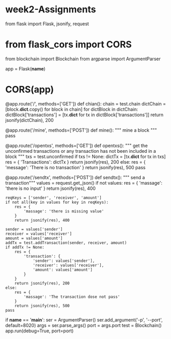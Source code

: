 # week2-Assignments
from flask import Flask, jsonify, request
# from flask_cors import CORS
from blockchain import Blockchain
from argparse import ArgumentParser

app = Flask(__name__)
# CORS(app)


@app.route('/', methods=['GET'])
def chian():
    chain = test.chain
    dictChain = [block.__dict__.copy() for block in chain]
    for dictBlock in dictChain:
        dictBlock['transactions'] = [tx.__dict__ for tx in dictBlock['transactions']]
    return jsonify(dictChain), 200


@app.route('/mine', methods=['POST'])
def mine():
    """ mine a block """
    pass

@app.route('/opentxs', methods=['GET'])
def opentxs():
    """ get the unconfirmed transactions or any transaction has not been included in a block """
    txs = test.unconfirmed
    if txs != None:
        dictTx = [tx.__dict__ for tx in txs]
        res = {
            'Transactions': dictTx
        }
        return jsonify(res), 200
    else:
        res = {
            'message': 'There is no transaction'
        }
        return jsonify(res), 500
    pass

@app.route('/sendtx', methods=['POST'])
def sendtx():
    """ send a transaction"""
    values = request.get_json()
    if not values:
        res = {
            'massage': 'there is no input'
        }
        return jsonify(res), 400

    reqKeys = ['sender', 'receiver', 'amount']
    if not all(key in values for key in reqKeys):
        res = {
            'massage': 'there is missing value'
        }
        return jsonify(res), 400

    sender = values['sender']
    receiver = values['receiver']
    amount = values['amount']
    addTx = test.addTransaction(sender, receiver, amount)
    if addTx != None:
        res = {
            'transaction': {
                'sender': values['sender'],
                'receiver': values['receiver'],
                'amount': values['amount']
            }
        }
        return jsonify(res), 200
    else:
        res = {
            'massage': 'The transaction dose not pass'
        }
        return jsonify(res), 500
    pass

if __name__ == '__main__':
    ser = ArgumentParser()
    ser.add_argument('-p', '--port', default=8020)
    args = ser.parse_args()
    port = args.port
    test = Blockchain()
    app.run(debug=True, port=port)
